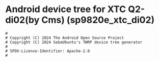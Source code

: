 # Android device tree for XTC Q2-di02(by Cms) (sp9820e_xtc_di02)

```
#
# Copyright (C) 2024 The Android Open Source Project
# Copyright (C) 2024 SebaUbuntu's TWRP device tree generator
#
# SPDX-License-Identifier: Apache-2.0
#
```
